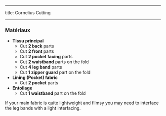 ***

title: Cornelius Cutting

***

### Matériaux

-   **Tissu principal**
    -   Cut **2 back** parts
    -   Cut **2 front** parts
    -   Cut **2 pocket facing** parts
    -   Cut **2 waistband** parts on the fold
    -   Cut **4 leg band** parts
    -   Cut **1 zipper guard** part on the fold
-   **Lining (Pocket) fabric**
    -   Cut **2 pocket** parts
-   **Entoilage**
    -   Cut **1 waistband** part on the fold

<Note>

If your main fabric is quite lightweight and flimsy you may need to interface the leg bands with a light interfacing.

</Note>
